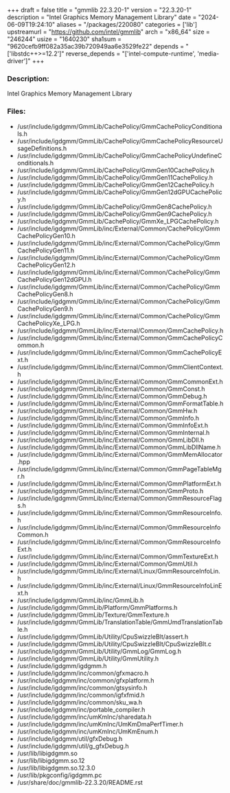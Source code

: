 +++
draft = false
title = "gmmlib 22.3.20-1"
version = "22.3.20-1"
description = "Intel Graphics Memory Management Library"
date = "2024-06-09T19:24:10"
aliases = "/packages/220080"
categories = ['lib']
upstreamurl = "https://github.com/intel/gmmlib"
arch = "x86_64"
size = "246244"
usize = "1640230"
sha1sum = "9620cefb9ff082a35ac39b720949aa6e3529fe22"
depends = "['libstdc++>=12.2']"
reverse_depends = "['intel-compute-runtime', 'media-driver']"
+++
### Description: 
Intel Graphics Memory Management Library

### Files: 
* /usr/include/igdgmm/GmmLib/CachePolicy/GmmCachePolicyConditionals.h
* /usr/include/igdgmm/GmmLib/CachePolicy/GmmCachePolicyResourceUsageDefinitions.h
* /usr/include/igdgmm/GmmLib/CachePolicy/GmmCachePolicyUndefineConditionals.h
* /usr/include/igdgmm/GmmLib/CachePolicy/GmmGen10CachePolicy.h
* /usr/include/igdgmm/GmmLib/CachePolicy/GmmGen11CachePolicy.h
* /usr/include/igdgmm/GmmLib/CachePolicy/GmmGen12CachePolicy.h
* /usr/include/igdgmm/GmmLib/CachePolicy/GmmGen12dGPUCachePolicy.h
* /usr/include/igdgmm/GmmLib/CachePolicy/GmmGen8CachePolicy.h
* /usr/include/igdgmm/GmmLib/CachePolicy/GmmGen9CachePolicy.h
* /usr/include/igdgmm/GmmLib/CachePolicy/GmmXe_LPGCachePolicy.h
* /usr/include/igdgmm/GmmLib/inc/External/Common/CachePolicy/GmmCachePolicyGen10.h
* /usr/include/igdgmm/GmmLib/inc/External/Common/CachePolicy/GmmCachePolicyGen11.h
* /usr/include/igdgmm/GmmLib/inc/External/Common/CachePolicy/GmmCachePolicyGen12.h
* /usr/include/igdgmm/GmmLib/inc/External/Common/CachePolicy/GmmCachePolicyGen12dGPU.h
* /usr/include/igdgmm/GmmLib/inc/External/Common/CachePolicy/GmmCachePolicyGen8.h
* /usr/include/igdgmm/GmmLib/inc/External/Common/CachePolicy/GmmCachePolicyGen9.h
* /usr/include/igdgmm/GmmLib/inc/External/Common/CachePolicy/GmmCachePolicyXe_LPG.h
* /usr/include/igdgmm/GmmLib/inc/External/Common/GmmCachePolicy.h
* /usr/include/igdgmm/GmmLib/inc/External/Common/GmmCachePolicyCommon.h
* /usr/include/igdgmm/GmmLib/inc/External/Common/GmmCachePolicyExt.h
* /usr/include/igdgmm/GmmLib/inc/External/Common/GmmClientContext.h
* /usr/include/igdgmm/GmmLib/inc/External/Common/GmmCommonExt.h
* /usr/include/igdgmm/GmmLib/inc/External/Common/GmmConst.h
* /usr/include/igdgmm/GmmLib/inc/External/Common/GmmDebug.h
* /usr/include/igdgmm/GmmLib/inc/External/Common/GmmFormatTable.h
* /usr/include/igdgmm/GmmLib/inc/External/Common/GmmHw.h
* /usr/include/igdgmm/GmmLib/inc/External/Common/GmmInfo.h
* /usr/include/igdgmm/GmmLib/inc/External/Common/GmmInfoExt.h
* /usr/include/igdgmm/GmmLib/inc/External/Common/GmmInternal.h
* /usr/include/igdgmm/GmmLib/inc/External/Common/GmmLibDll.h
* /usr/include/igdgmm/GmmLib/inc/External/Common/GmmLibDllName.h
* /usr/include/igdgmm/GmmLib/inc/External/Common/GmmMemAllocator.hpp
* /usr/include/igdgmm/GmmLib/inc/External/Common/GmmPageTableMgr.h
* /usr/include/igdgmm/GmmLib/inc/External/Common/GmmPlatformExt.h
* /usr/include/igdgmm/GmmLib/inc/External/Common/GmmProto.h
* /usr/include/igdgmm/GmmLib/inc/External/Common/GmmResourceFlags.h
* /usr/include/igdgmm/GmmLib/inc/External/Common/GmmResourceInfo.h
* /usr/include/igdgmm/GmmLib/inc/External/Common/GmmResourceInfoCommon.h
* /usr/include/igdgmm/GmmLib/inc/External/Common/GmmResourceInfoExt.h
* /usr/include/igdgmm/GmmLib/inc/External/Common/GmmTextureExt.h
* /usr/include/igdgmm/GmmLib/inc/External/Common/GmmUtil.h
* /usr/include/igdgmm/GmmLib/inc/External/Linux/GmmResourceInfoLin.h
* /usr/include/igdgmm/GmmLib/inc/External/Linux/GmmResourceInfoLinExt.h
* /usr/include/igdgmm/GmmLib/inc/GmmLib.h
* /usr/include/igdgmm/GmmLib/Platform/GmmPlatforms.h
* /usr/include/igdgmm/GmmLib/Texture/GmmTexture.h
* /usr/include/igdgmm/GmmLib/TranslationTable/GmmUmdTranslationTable.h
* /usr/include/igdgmm/GmmLib/Utility/CpuSwizzleBlt/assert.h
* /usr/include/igdgmm/GmmLib/Utility/CpuSwizzleBlt/CpuSwizzleBlt.c
* /usr/include/igdgmm/GmmLib/Utility/GmmLog/GmmLog.h
* /usr/include/igdgmm/GmmLib/Utility/GmmUtility.h
* /usr/include/igdgmm/igdgmm.h
* /usr/include/igdgmm/inc/common/gfxmacro.h
* /usr/include/igdgmm/inc/common/gfxplatform.h
* /usr/include/igdgmm/inc/common/gtsysinfo.h
* /usr/include/igdgmm/inc/common/igfxfmid.h
* /usr/include/igdgmm/inc/common/sku_wa.h
* /usr/include/igdgmm/inc/portable_compiler.h
* /usr/include/igdgmm/inc/umKmInc/sharedata.h
* /usr/include/igdgmm/inc/umKmInc/UmKmDmaPerfTimer.h
* /usr/include/igdgmm/inc/umKmInc/UmKmEnum.h
* /usr/include/igdgmm/util/gfxDebug.h
* /usr/include/igdgmm/util/g_gfxDebug.h
* /usr/lib/libigdgmm.so
* /usr/lib/libigdgmm.so.12
* /usr/lib/libigdgmm.so.12.3.0
* /usr/lib/pkgconfig/igdgmm.pc
* /usr/share/doc/gmmlib-22.3.20/README.rst
